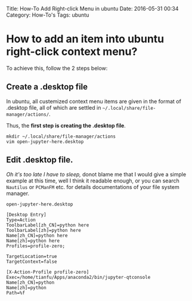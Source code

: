 Title: How-To Add Right-click Menu in ubuntu
Date: 2016-05-31 00:34
Category: How-To's
Tags: ubuntu

# How to add an item into ubuntu right-click context menu?
To achieve this, follow the 2 steps below:
## Create a .desktop file
In ubuntu, all custemized context menu items are given in the format of .desktop file, all of which are settled in `~/.local/share/file-manager/actions/`.
  
Thus, the **first step is creating the .desktop file**.
```shell
mkdir ~/.local/share/file-manager/actions
vim open-jupyter-here.desktop
```

## Edit .desktop file.
*Oh it's too late I have to sleep,* donot blame me that I would give a simple example at this time, well I think it readable enough, or you can search `Nautilus` or `PCManFM` etc. for details documentations of your file system manager.
  
`open-jupyter-here.desktop`
```
[Desktop Entry]
Type=Action
ToolbarLabel[zh_CN]=python here
ToolbarLabel[zh]=python here
Name[zh_CN]=python here
Name[zh]=python here
Profiles=profile-zero;

TargetLocation=true
TargetContext=false

[X-Action-Profile profile-zero]
Exec=/home/tianfu/Apps/anaconda2/bin/jupyter-qtconsole 
Name[zh_CN]=python
Name[zh]=python
Path=%f
```
